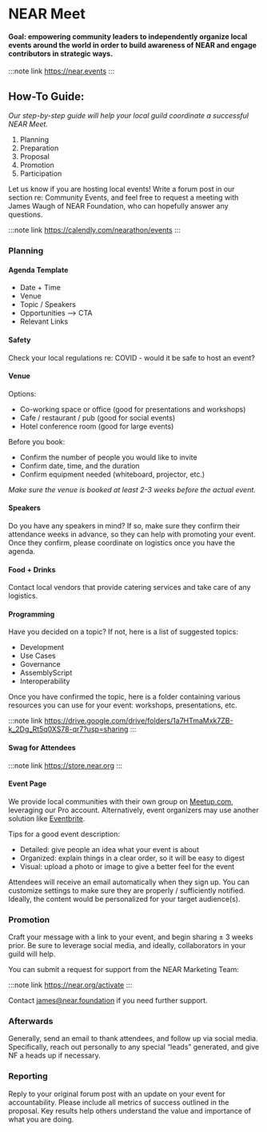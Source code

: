 # NEAR Meet

#### Goal: empowering community leaders to independently organize local events around the world in order to build awareness of NEAR and engage contributors in strategic ways.

:::note link
https://near.events
:::

## How-To Guide:

_Our step-by-step guide will help your local guild coordinate a successful NEAR Meet._

1. Planning
2. Preparation
3. Proposal
4. Promotion
5. Participation

Let us know if you are hosting local events! Write a forum post in our section re: Community Events, and feel free to request a meeting with James Waugh of NEAR Foundation, who can hopefully answer any questions.

:::note link
https://calendly.com/nearathon/events
:::

### Planning&#x20;

#### Agenda Template

* Date + Time
* Venue
* Topic / Speakers
* Opportunities --> CTA
* Relevant Links

#### Safety

Check your local regulations re: COVID - would it be safe to host an event?

#### Venue

Options:

* Co-working space or office (good for presentations and workshops)
* Cafe / restaurant / pub (good for social events)
* Hotel conference room (good for large events)

Before you book:

* Confirm the number of people you would like to invite
* Confirm date, time, and the duration
* Confirm equipment needed (whiteboard, projector, etc.)

_Make sure the venue is booked at least 2-3 weeks before the actual event._

#### Speakers

Do you have any speakers in mind? If so, make sure they confirm their attendance weeks in advance, so they can help with promoting your event. Once they confirm, please coordinate on logistics once you have the agenda.

#### Food + Drinks&#x20;

Contact local vendors that provide catering services and take care of any logistics.

#### Programming

Have you decided on a topic? If not, here is a list of suggested topics:

* Development
* Use Cases
* Governance
* AssemblyScript
* Interoperability

Once you have confirmed the topic, here is a folder containing various resources you can use for your event: workshops, presentations, etc.

:::note link
https://drive.google.com/drive/folders/1a7HTmaMxk7ZB-k_2Dg_Rt5q0XS78-qr7?usp=sharing
:::

#### Swag for Attendees

:::note link
https://store.near.org
:::

#### Event Page

We provide local communities with their own group on [Meetup.com](https://www.meetup.com/pro/meetup-group-fvxibqwa), leveraging our Pro account. Alternatively, event organizers may use another solution like [Eventbrite](https://eventbrite.com).

Tips for a good event description:

* Detailed: give people an idea what your event is about
* Organized: explain things in a clear order, so it will be easy to digest
* Visual: upload a photo or image to give a better feel for the event

Attendees will receive an email automatically when they sign up. You can customize settings to make sure they are properly / sufficiently notified. Ideally, the content would be personalized for your target audience(s).

### Promotion

Craft your message with a link to your event, and begin sharing  ± 3 weeks prior. Be sure to leverage social media, and ideally, collaborators in your guild will help.

You can submit a request for support from the NEAR Marketing Team:

:::note link
https://near.org/activate
:::

Contact james@near.foundation if you need further support.

### Afterwards

Generally, send an email to thank attendees, and follow up via social media. Specifically, reach out personally to any special “leads” generated, and give NF a heads up if necessary.

### Reporting

Reply to your original forum post with an update on your event for accountability. Please include all metrics of success outlined in the proposal. Key results help others understand the value and importance of what you are doing.
